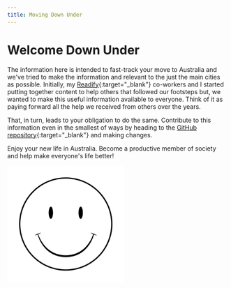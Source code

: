 ```yaml
---
title: Moving Down Under
---
```


# Welcome Down Under

The information here is intended to fast-track your move to Australia and we've tried to make the information and
relevant to the just the main cities as possible.
Initially, my [Readify](https://readify.net){:target="\_blank"} co-workers and I started putting together content to help others that
followed our footsteps but, we wanted to make this useful information available to everyone.
Think of it as paying forward all the help we received from others over the years.

That, in turn, leads to your obligation to do the same. Contribute to this information even in the smallest of ways by
heading to the [GitHub repository](https://github.com/movingdownunder){:target="\_blank"} and making changes.

Enjoy your new life in Australia. Become a productive member of society and help make everyone's life better!

![Smiley](/images/smiley.png?style=center 'Smiley')

